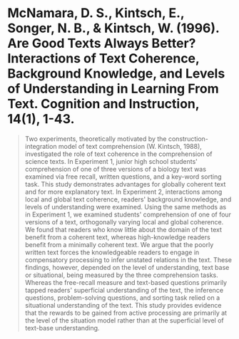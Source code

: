 # McNamara, D. S., Kintsch, E., Songer, N. B., & Kintsch, W. (1996). Are Good Texts Always Better? Interactions of Text Coherence, Background Knowledge, and Levels of Understanding in Learning From Text. Cognition and Instruction, 14(1), 1-43.

> Two experiments, theoretically motivated by the construction-integration model of text comprehension (W. Kintsch, 1988), investigated the role of text coherence in the comprehension of science texts. In Experiment 1, junior high school students' comprehension of one of three versions of a biology text was examined via free recall, written questions, and a key-word sorting task. This study demonstrates advantages for globally coherent text and for more explanatory text. In Experiment 2, interactions among local and global text coherence, readers' background knowledge, and levels of understanding were examined. Using the same methods as in Experiment 1, we examined students' comprehension of one of four versions of a text, orthogonally varying local and global coherence. We found that readers who know little about the domain of the text benefit from a coherent text, whereas high-knowledge readers benefit from a minimally coherent text. We argue that the poorly written text forces the knowledgeable readers to engage in compensatory processing to infer unstated relations in the text. These findings, however, depended on the level of understanding, text base or situational, being measured by the three comprehension tasks. Whereas the free-recall measure and text-based questions primarily tapped readers' superficial understanding of the text, the inference questions, problem-solving questions, and sorting task relied on a situational understanding of the text. This study provides evidence that the rewards to be gained from active processing are primarily at the level of the situation model rather than at the superficial level of text-base understanding.

